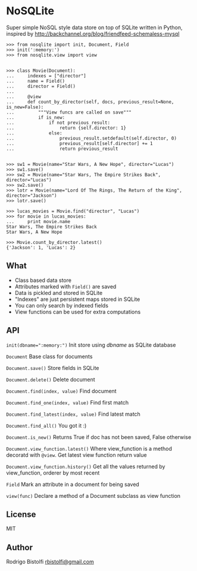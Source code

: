 # NoSQLite

Super simple NoSQL style data store on top of SQLite written in Python, inspired by
http://backchannel.org/blog/friendfeed-schemaless-mysql


    >>> from nosqlite import init, Document, Field
    >>> init(':memory:')
    >>> from nosqlite.view import view


    >>> class Movie(Document):
    ...     indexes = ["director"]
    ...     name = Field()
    ...     director = Field()
    ...
    ...     @view
    ...     def count_by_director(self, docs, previous_result=None, is_new=False):
    ...         """View funcs are called on save"""
    ...         if is_new:
    ...             if not previous_result:
    ...                 return {self.director: 1}
    ...             else:
    ...                 previous_result.setdefault(self.director, 0)
    ...                 previous_result[self.director] += 1
    ...                 return previous_result


    >>> sw1 = Movie(name="Star Wars, A New Hope", director="Lucas")
    >>> sw1.save()
    >>> sw2 = Movie(name="Star Wars, The Empire Strikes Back", director="Lucas")
    >>> sw2.save()
    >>> lotr = Movie(name="Lord Of The Rings, The Return of the King", director="Jackson")
    >>> lotr.save()

    >>> lucas_movies = Movie.find("director", "Lucas")
    >>> for movie in lucas_movies:
    ...     print movie.name
    Star Wars, The Empire Strikes Back
    Star Wars, A New Hope

    >>> Movie.count_by_director.latest()
    {'Jackson': 1, 'Lucas': 2}


## What

* Class based data store
* Attributes marked with `Field()` are saved 
* Data is pickled and stored in SQLite
* "Indexes" are just persistent maps stored in SQLite
* You can only search by indexed fields
* View functions can be used for extra computations


## API

`init(dbname=":memory:")`
    Init store using _dbname_ as SQLite database

`Document`
    Base class for documents

`Document.save()`
    Store fields in SQLite

`Document.delete()`
    Delete document

`Document.find(index, value)`
    Find document 

`Document.find_one(index, value)`
    Find first match

`Document.find_latest(index, value)`
    Find latest match

`Document.find_all()`
    You got it :)

`Document.is_new()`
    Returns True if doc has not been saved, False otherwise

`Document.view_function.latest()`
    Where view_function is a method decoratd with `@view`. Get latest view function return value

`Document.view_function.history()`
    Get all the values returned by view_function, orderer by most recent

`Field`
    Mark an attribute in a document for being saved

`view(func)`
    Declare a method of a Document subclass as view function


## License

MIT 


## Author

Rodrigo Bistolfi <rbistolfi@gmail.com>
